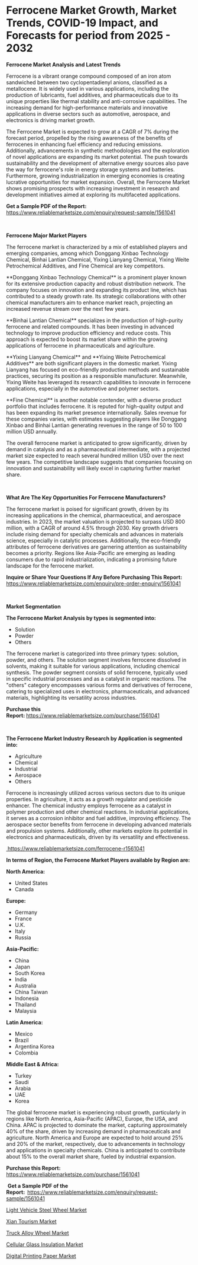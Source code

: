 <p><h1>Ferrocene Market Growth, Market Trends, COVID-19 Impact, and Forecasts for period from 2025 - 2032</h1></p><p><strong>Ferrocene Market Analysis and Latest Trends</strong></p>
<p><p>Ferrocene is a vibrant orange compound composed of an iron atom sandwiched between two cyclopentadienyl anions, classified as a metallocene. It is widely used in various applications, including the production of lubricants, fuel additives, and pharmaceuticals due to its unique properties like thermal stability and anti-corrosive capabilities. The increasing demand for high-performance materials and innovative applications in diverse sectors such as automotive, aerospace, and electronics is driving market growth.</p><p>The Ferrocene Market is expected to grow at a CAGR of 7% during the forecast period, propelled by the rising awareness of the benefits of ferrocenes in enhancing fuel efficiency and reducing emissions. Additionally, advancements in synthetic methodologies and the exploration of novel applications are expanding its market potential. The push towards sustainability and the development of alternative energy sources also pave the way for ferrocene's role in energy storage systems and batteries. Furthermore, growing industrialization in emerging economies is creating lucrative opportunities for market expansion. Overall, the Ferrocene Market shows promising prospects with increasing investment in research and development initiatives aimed at exploring its multifaceted applications.</p></p>
<p><strong>Get a Sample PDF of the Report:&nbsp;</strong> <a href="https://www.reliablemarketsize.com/enquiry/request-sample/1561041?utm_campaign=2245&utm_medium=2&utm_source=Github&utm_content=ia&utm_term=30012025&utm_id=ferrocene">https://www.reliablemarketsize.com/enquiry/request-sample/1561041</a></p>
<p>&nbsp;</p>
<p><strong>Ferrocene Major Market Players</strong></p>
<p><p>The ferrocene market is characterized by a mix of established players and emerging companies, among which Donggang Xinbao Technology Chemical, Binhai Lantian Chemical, Yixing Lianyang Chemical, Yixing Weite Petrochemical Additives, and Fine Chemical are key competitors.</p><p>**Donggang Xinbao Technology Chemical** is a prominent player known for its extensive production capacity and robust distribution network. The company focuses on innovation and expanding its product line, which has contributed to a steady growth rate. Its strategic collaborations with other chemical manufacturers aim to enhance market reach, projecting an increased revenue stream over the next few years.</p><p>**Binhai Lantian Chemical** specializes in the production of high-purity ferrocene and related compounds. It has been investing in advanced technology to improve production efficiency and reduce costs. This approach is expected to boost its market share within the growing applications of ferrocene in pharmaceuticals and agriculture.</p><p>**Yixing Lianyang Chemical** and **Yixing Weite Petrochemical Additives** are both significant players in the domestic market. Yixing Lianyang has focused on eco-friendly production methods and sustainable practices, securing its position as a responsible manufacturer. Meanwhile, Yixing Weite has leveraged its research capabilities to innovate in ferrocene applications, especially in the automotive and polymer sectors.</p><p>**Fine Chemical** is another notable contender, with a diverse product portfolio that includes ferrocene. It is reputed for high-quality output and has been expanding its market presence internationally. Sales revenue for these companies varies, with estimates suggesting players like Donggang Xinbao and Binhai Lantian generating revenues in the range of 50 to 100 million USD annually.</p><p>The overall ferrocene market is anticipated to grow significantly, driven by demand in catalysis and as a pharmaceutical intermediate, with a projected market size expected to reach several hundred million USD over the next few years. The competitive landscape suggests that companies focusing on innovation and sustainability will likely excel in capturing further market share.</p></p>
<p>&nbsp;</p>
<p><strong>What Are The Key Opportunities For Ferrocene Manufacturers?</strong></p>
<p><p>The ferrocene market is poised for significant growth, driven by its increasing applications in the chemical, pharmaceutical, and aerospace industries. In 2023, the market valuation is projected to surpass USD 800 million, with a CAGR of around 4.5% through 2030. Key growth drivers include rising demand for specialty chemicals and advances in materials science, especially in catalytic processes. Additionally, the eco-friendly attributes of ferrocene derivatives are garnering attention as sustainability becomes a priority. Regions like Asia-Pacific are emerging as leading consumers due to rapid industrialization, indicating a promising future landscape for the ferrocene market.</p></p>
<p><strong>Inquire or Share Your Questions If Any Before Purchasing This Report:</strong> <a href="https://www.reliablemarketsize.com/enquiry/pre-order-enquiry/1561041?utm_campaign=2245&utm_medium=2&utm_source=Github&utm_content=ia&utm_term=30012025&utm_id=ferrocene">https://www.reliablemarketsize.com/enquiry/pre-order-enquiry/1561041</a></p>
<p>&nbsp;</p>
<p><strong>Market Segmentation</strong></p>
<p><strong>The Ferrocene Market Analysis by types is segmented into:</strong></p>
<p><ul><li>Solution</li><li>Powder</li><li>Others</li></ul></p>
<p><p>The ferrocene market is categorized into three primary types: solution, powder, and others. The solution segment involves ferrocene dissolved in solvents, making it suitable for various applications, including chemical synthesis. The powder segment consists of solid ferrocene, typically used in specific industrial processes and as a catalyst in organic reactions. The "others" category encompasses various forms and derivatives of ferrocene, catering to specialized uses in electronics, pharmaceuticals, and advanced materials, highlighting its versatility across industries.</p></p>
<p><strong>Purchase this Report:&nbsp;</strong><a href="https://www.reliablemarketsize.com/purchase/1561041?utm_campaign=2245&utm_medium=2&utm_source=Github&utm_content=ia&utm_term=30012025&utm_id=ferrocene">https://www.reliablemarketsize.com/purchase/1561041</a></p>
<p>&nbsp;</p>
<p><strong>The Ferrocene Market Industry Research by Application is segmented into:</strong></p>
<p><ul><li>Agriculture</li><li>Chemical</li><li>Industrial</li><li>Aerospace</li><li>Others</li></ul></p>
<p><p>Ferrocene is increasingly utilized across various sectors due to its unique properties. In agriculture, it acts as a growth regulator and pesticide enhancer. The chemical industry employs ferrocene as a catalyst in polymer production and other chemical reactions. In industrial applications, it serves as a corrosion inhibitor and fuel additive, improving efficiency. The aerospace sector benefits from ferrocene in developing advanced materials and propulsion systems. Additionally, other markets explore its potential in electronics and pharmaceuticals, driven by its versatility and effectiveness.</p></p>
<p><a href="https://www.reliablemarketsize.com/ferrocene-r1561041?utm_campaign=2245&utm_medium=2&utm_source=Github&utm_content=ia&utm_term=30012025&utm_id=ferrocene">&nbsp;https://www.reliablemarketsize.com/ferrocene-r1561041</a></p>
<p><strong>In terms of Region, the Ferrocene Market Players available by Region are:</strong></p>
<p>
    <p> <strong> North America: </strong>
        <ul>
            <li>United States</li>
            <li>Canada</li>
        </ul>
        </p> 
    <p> <strong> Europe: </strong>
        <ul>
            <li>Germany</li>
            <li>France</li>
            <li>U.K.</li>
            <li>Italy</li>
            <li>Russia</li>
        </ul>
        </p> 
    <p> <strong> Asia-Pacific: </strong>
        <ul>
            <li>China</li>
            <li>Japan</li>
            <li>South Korea</li>
            <li>India</li>
            <li>Australia</li>
            <li>China Taiwan</li>
            <li>Indonesia</li>
            <li>Thailand</li>
            <li>Malaysia</li>
        </ul>
        </p> 
    <p> <strong> Latin America: </strong>
        <ul>
            <li>Mexico</li>
            <li>Brazil</li>
            <li>Argentina Korea</li>
            <li>Colombia</li>
        </ul>
        </p> 
    <p> <strong> Middle East & Africa: </strong>
        <ul>
            <li>Turkey</li>
            <li>Saudi</li>
            <li>Arabia</li>
            <li>UAE</li>
            <li>Korea</li>
        </ul>
    </p>
    </p>
<p><p>The global ferrocene market is experiencing robust growth, particularly in regions like North America, Asia-Pacific (APAC), Europe, the USA, and China. APAC is projected to dominate the market, capturing approximately 40% of the share, driven by increasing demand in pharmaceuticals and agriculture. North America and Europe are expected to hold around 25% and 20% of the market, respectively, due to advancements in technology and applications in specialty chemicals. China is anticipated to contribute about 15% to the overall market share, fueled by industrial expansion.</p></p>
<p><strong>Purchase this Report: </strong><a href="https://www.reliablemarketsize.com/purchase/1561041?utm_campaign=2245&utm_medium=2&utm_source=Github&utm_content=ia&utm_term=30012025&utm_id=ferrocene">https://www.reliablemarketsize.com/purchase/1561041</a></p>
<p>&nbsp;<strong>Get a Sample PDF of the Report:&nbsp;&nbsp;</strong><a href="https://www.reliablemarketsize.com/enquiry/request-sample/1561041?utm_campaign=2245&utm_medium=2&utm_source=Github&utm_content=ia&utm_term=30012025&utm_id=ferrocene">https://www.reliablemarketsize.com/enquiry/request-sample/1561041</a></p>
<p><strong></strong></p>
<p><p><a href="https://www.linkedin.com/pulse/light-vehicle-steel-wheel-market-report-demographics-target-1yjwc?utm_campaign=2245&utm_medium=2&utm_source=Github&utm_content=ia&utm_term=30012025&utm_id=ferrocene">Light Vehicle Steel Wheel Market</a></p><p><a href="https://www.linkedin.com/pulse/xian-tourism-market-outlook-from-2025-2032-trends-application-awl9e?utm_campaign=2245&utm_medium=2&utm_source=Github&utm_content=ia&utm_term=30012025&utm_id=ferrocene">Xian Tourism Market</a></p><p><a href="https://www.linkedin.com/pulse/truck-alloy-wheel-market-essentials-key-players-demand-drivers-dupcf?utm_campaign=2245&utm_medium=2&utm_source=Github&utm_content=ia&utm_term=30012025&utm_id=ferrocene">Truck Alloy Wheel Market</a></p><p><a href="https://github.com/raffadongraffadong/Market-Research-Report-List-1/blob/main/cellular-glass-insulation-market.md?utm_campaign=2245&utm_medium=2&utm_source=Github&utm_content=ia&utm_term=30012025&utm_id=ferrocene">Cellular Glass Insulation Market</a></p><p><a href="https://github.com/gregorywiliams78/Market-Research-Report-List-1/blob/main/digital-printing-paper-market.md?utm_campaign=2245&utm_medium=2&utm_source=Github&utm_content=ia&utm_term=30012025&utm_id=ferrocene">Digital Printing Paper Market</a></p></p>